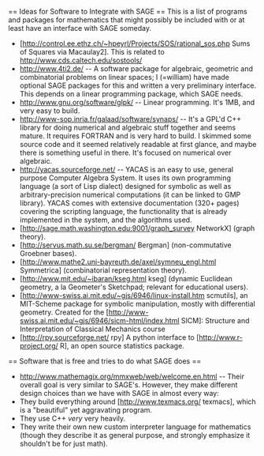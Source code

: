 == Ideas for Software to Integrate with SAGE ==
This is a list of programs and packages for mathematics that might possibly be included with or at least have an interface with SAGE someday.

 * [http://control.ee.ethz.ch/~hpeyrl/Projects/SOS/rational_sos.php Sums of Squares via Macaulay2]. This is related to http://www.cds.caltech.edu/sostools/
 * http://www.4ti2.de/ --  A software package for algebraic, geometric and combinatorial problems on linear spaces; I (=william) have made optional SAGE packages for this and written a very preliminary interface.  This depends on a linear programming package, which SAGE needs.
 * http://www.gnu.org/software/glpk/ -- Linear programming.  It's 1MB, and very easy to build.
 * http://www-sop.inria.fr/galaad/software/synaps/ -- It's a GPL'd C++ library for doing numerical and algebraic stuff together and seems mature.  It requires FORTRAN and is very hard to build.  I skimmed some source code and it seemed relatively readable at first glance, and maybe there is something useful in there.   It's focused on numerical over algebraic.
 * http://yacas.sourceforge.net/ --   		YACAS is an easy to use, general purpose Computer Algebra System. It uses 		its own programming language (a sort of Lisp dialect) designed for symbolic as well as 		arbitrary-precision numerical computations (it can be linked to GMP library). YACAS comes with 		extensive documentation (320+ pages) covering the scripting language, 		the functionality that is already implemented in the system, and the 		algorithms used.
 * [http://sage.math.washington.edu:9001/graph_survey NetworkX] (graph theory).
 * [http://servus.math.su.se/bergman/ Bergman] (non-commutative Groebner bases).
 * [http://www.mathe2.uni-bayreuth.de/axel/symneu_engl.html Symmetrica] (combinatorial representation theory).
 * [http://www.mit.edu/~ibaran/kseg.html kseg] (dynamic Euclidean geometry, a la Geometer's Sketchpad; relevant for educational users).
 * [http://www-swiss.ai.mit.edu/~gjs/6946/linux-install.htm scmutils], an MIT-Scheme package for symbolic manipulation, mostly with differential geometry. Created for the [http://www-swiss.ai.mit.edu/~gjs/6946/sicm-html/index.html SICM]: Structure and Interpretation of Classical Mechanics course
 * [http://rpy.sourceforge.net/ rpy] A python interface to [http://www.r-project.org/ R], an open source statistics package. 

== Software that is free and tries to do what SAGE does ==
 * http://www.mathemagix.org/mmxweb/web/welcome.en.html -- Their overall goal is very similar to SAGE's.  However, they make different design choices than we have with SAGE in almost every way:
  * They build everything around [http://www.texmacs.org/ texmacs], which is a "beautiful" yet aggravating program.
  * They use C++ *very* very heavily.
  * They write their own new custom interpreter language for mathematics (though they describe it as general purpose, and strongly emphasize it shouldn't be for just math).
